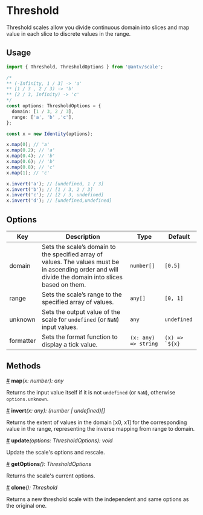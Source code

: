 # Threshold

Threshold scales allow you divide continuous domain into slices and map value in each slice to discrete values in the range.

## Usage

```ts
import { Threshold, ThresholdOptions } from '@antv/scale';

/*
** (-Infinity, 1 / 3] -> 'a'
** [1 / 3 , 2 / 3) -> 'b'
** [2 / 3, Infinity) -> 'c'
*/
const options: ThresholdOptions = {
  domain: [1 / 3, 2 / 3],
  range: ['a', 'b' ,'c'],
};

const x = new Identity(options);

x.map(0); // 'a'
x.map(0.2); // 'a'
x.map(0.4); // 'b'
x.map(0.6); // 'b'
x.map(0.8); // 'c'
x.map(1); // 'c'

x.invert('a'); // [undefined, 1 / 3]
x.invert('b'); // [1 / 3, 2 / 3]
x.invert('c'); // [2 / 3, undefined]
x.invert('d'); // [undefined,undefined]
```

## Options

| Key | Description | Type | Default|  
| ----| ----------- | -----| -------|
| domain | Sets the scale’s domain to the specified array of values. The values must be in ascending order and will divide the domain into slices based on them. | `number[]` | `[0.5]` |
| range | Sets the scale’s range to the specified array of values. | `any[]` | `[0, 1]` |
| unknown | Sets the output value of the scale for `undefined` (or `NaN`) input values. | `any` | `undefined` |
| formatter | Sets the format function to display a tick value. | `(x: any) => string` | ```(x) => `${x}```|

## Methods

<a name="threshold_map" href="#threshold_map">#</a> **map**<i>(x: number): any</i>

Returns the input value itself if it is not `undefined` (or `NaN`), otherwise `options.unknown`.

<a name="threshold_invert" href="#threshold_invert">#</a> **invert**<i>(x: any): (number | undefined)[]</i>

Returns the extent of values in the domain [x0, x1] for the corresponding value in the range, representing the inverse mapping from range to domain.

<a name="threshold_update" href="#threshold_update">#</a> **update**<i>(options: ThresholdOptions): void</i>

Update the scale's options and rescale.

<a name="threshold_getOptions" href="#threshold_getOptions">#</a> **getOptions**<i>(): ThresholdOptions</i>

Returns the scale's current options.

<a name="threshold_clone" href="#threshold_clone">#</a> **clone**<i>(): Threshold</i>

Returns a new threshold scale with the independent and same options as the original one.
